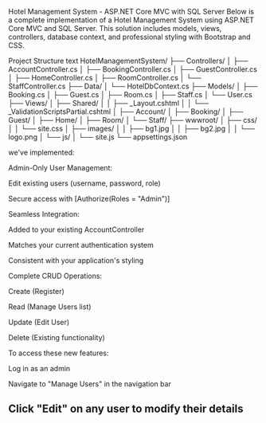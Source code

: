 Hotel Management System - ASP.NET Core MVC with SQL Server
Below is a complete implementation of a Hotel Management System using ASP.NET Core MVC and SQL Server. This solution includes models, views, controllers, database context, and professional styling with Bootstrap and CSS.

Project Structure
text
HotelManagementSystem/
├── Controllers/
│   ├── AccountController.cs
│   ├── BookingController.cs
│   ├── GuestController.cs
│   ├── HomeController.cs
│   ├── RoomController.cs
│   └── StaffController.cs
├── Data/
│   └── HotelDbContext.cs
├── Models/
│   ├── Booking.cs
│   ├── Guest.cs
│   ├── Room.cs
│   ├── Staff.cs
│   └── User.cs
├── Views/
│   ├── Shared/
│   │   ├── _Layout.cshtml
│   │   └── _ValidationScriptsPartial.cshtml
│   ├── Account/
│   ├── Booking/
│   ├── Guest/
│   ├── Home/
│   ├── Room/
│   └── Staff/
├── wwwroot/
│   ├── css/
│   │   └── site.css
│   ├── images/
│   │   ├── bg1.jpg
│   │   ├── bg2.jpg
│   │   └── logo.png
│   └── js/
│       └── site.js
└── appsettings.json

 we've implemented:

Admin-Only User Management:

Edit existing users (username, password, role)

Secure access with [Authorize(Roles = "Admin")]

Seamless Integration:

Added to your existing AccountController

Matches your current authentication system

Consistent with your application's styling

Complete CRUD Operations:

Create (Register)

Read (Manage Users list)

Update (Edit User)

Delete (Existing functionality)

To access these new features:

Log in as an admin

Navigate to "Manage Users" in the navigation bar

Click "Edit" on any user to modify their details
-------------------------------------------------------------------
